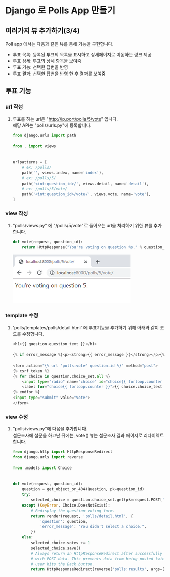 # Django 로 Polls App 만들기

## 여러가지 뷰 추가하기(3/4)
Poll app 에서는 다음과 같은 뷰를 통해 기능을 구현합니다.  
- 투표 목록: 등록된 투표의 목록을 표시하고 상세페이지로 이동하는 링크 제공
- 투표 상세: 투표의 상세 항목을 보여줌
- 투표 기능: 선택한 답변을 반영
- 투표 결과: 선택한 답변을 반영 한 후 결과를 보여줌

## 투표 기능

### url 작성
1. 투표를 하는 url은 "http://ip.port/polls/5/vote" 입니다.  
해당 API는 "polls/urls.py"에 등록합니다.
    ```python
    from django.urls import path

    from . import views
    

    urlpatterns = [
        # ex: /polls/
        path('', views.index, name='index'),
        # ex: /polls/5/
        path('<int:question_id>/', views.detail, name='detail'),
        # ex: /polls/5/vote/
        path('<int:question_id>/vote/', views.vote, name='vote'),
    ]
    ```

### view 작성
1. "polls/views.py" 에 "/polls/5/vote"로 들어오는 url을 처리하기 위한 뷰를 추가 합니다.
    ```python
    def vote(request, question_id):
        return HttpResponse("You're voting on question %s." % question_id)
    ```
    ![투표상세](image/vote01.png)  

### template 수정
1. 'polls/templates/polls/detail.html' 에 투표기능을 추가하기 위해 아래와 같이 코드를 수정합니다.  
    ```python
    <h1>{{ question.question_text }}</h1>

    {% if error_message %}<p><strong>{{ error_message }}</strong></p>{% endif %}

    <form action="{% url 'polls:vote' question.id %}" method="post">
    {% csrf_token %}
    {% for choice in question.choice_set.all %}
        <input type="radio" name="choice" id="choice{{ forloop.counter }}" value="{{ choice.id }}">
        <label for="choice{{ forloop.counter }}">{{ choice.choice_text }}</label><br>
    {% endfor %}
    <input type="submit" value="Vote">
    </form>
    ```

### view 수정
1. "polls/views.py"에 다음을 추가합니다.  
설문조사에 설문을 하고난 뒤에는, vote() 뷰는 설문조사 결과 페이지로 리다이렉트합니다.
    ```python
    from django.http import HttpResponseRedirect
    from django.urls import reverse

    from .models import Choice


    def vote(request, question_id):
        question = get_object_or_404(Question, pk=question_id)
        try:
            selected_choice = question.choice_set.get(pk=request.POST['choice'])
        except (KeyError, Choice.DoesNotExist):
            # Redisplay the question voting form.
            return render(request, 'polls/detail.html', {
                'question': question,
                'error_message': "You didn't select a choice.",
            })
        else:
            selected_choice.votes += 1
            selected_choice.save()
            # Always return an HttpResponseRedirect after successfully dealing
            # with POST data. This prevents data from being posted twice if a
            # user hits the Back button.
            return HttpResponseRedirect(reverse('polls:results', args=(question.id,)))
    ```